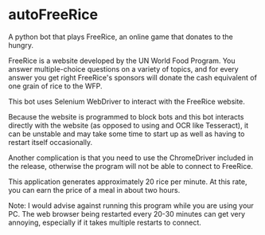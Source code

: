 # autoFreeRice
A python bot that plays FreeRice, an online game that donates to the hungry.

FreeRice is a website developed by the UN World Food Program. You answer multiple-choice questions on a variety of topics, and for every answer you get right FreeRice's sponsors will donate the cash equivalent of one grain of rice to the WFP. 

This bot uses Selenium WebDriver to interact with the FreeRice website.

Because the website is programmed to block bots and this bot interacts directly with the website (as opposed to using and OCR like Tesseract), it can be unstable and may take some time to start up as well as having to restart itself occasionally. 

Another complication is that you need to use the ChromeDriver included in the release, otherwise the program will not be able to connect to FreeRice.

This application generates approximately 20 rice per minute. At this rate, you can earn the price of a meal in about two hours.

Note: I would advise against running this program while you are using your PC. The web browser being restarted every 20-30 minutes can get very annoying, especially if it takes multiple restarts to connect.
